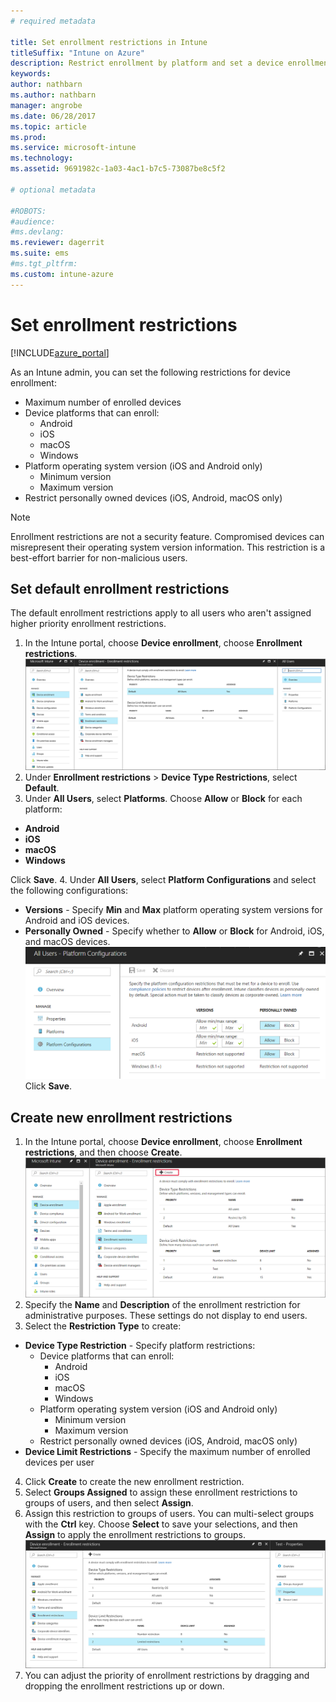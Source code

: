 ```yaml
---
# required metadata

title: Set enrollment restrictions in Intune
titleSuffix: "Intune on Azure"
description: Restrict enrollment by platform and set a device enrollment limit in Intune. "
keywords:
author: nathbarn
ms.author: nathbarn
manager: angrobe
ms.date: 06/28/2017
ms.topic: article
ms.prod:
ms.service: microsoft-intune
ms.technology:
ms.assetid: 9691982c-1a03-4ac1-b7c5-73087be8c5f2

# optional metadata

#ROBOTS:
#audience:
#ms.devlang:
ms.reviewer: dagerrit
ms.suite: ems
#ms.tgt_pltfrm:
ms.custom: intune-azure
---
```


# Set enrollment restrictions

[!INCLUDE[azure_portal](./includes/azure_portal.md)]

As an Intune admin, you can set the following restrictions for device enrollment:

- Maximum number of enrolled devices
- Device platforms that can enroll:
  - Android
  - iOS
  - macOS
  - Windows
- Platform operating system version (iOS and Android only)
  - Minimum version
  - Maximum version
- Restrict personally owned devices (iOS, Android, macOS only)

>[!NOTE]
>Enrollment restrictions are not a security feature. Compromised devices can misrepresent their operating system version information. This restriction is a best-effort barrier for non-malicious users.

## Set default enrollment restrictions
The default enrollment restrictions apply to all users who aren't assigned higher priority enrollment restrictions.  
1. In the Intune portal, choose **Device enrollment**, choose **Enrollment restrictions**.
![Screenshot of the device restrictions workspace with the default device type restrictions and device limit restrictions.](media/device-restrictions-set-default.png)
2. Under **Enrollment restrictions** > **Device Type Restrictions**, select **Default**.
3. Under **All Users**, select **Platforms**. Choose **Allow** or **Block** for each platform:
  - **Android**
  - **iOS**
  - **macOS**
  - **Windows**

  Click **Save**.
4. Under **All Users**, select **Platform Configurations** and select the following configurations:
  - **Versions** - Specify **Min** and **Max** platform operating system versions for Android and iOS devices.
  - **Personally Owned** - Specify whether to **Allow** or **Block** for Android, iOS, and macOS devices.
  ![Screenshot of the device restrictions workspace with the default device platform configurations showing versions and personally owned settings configured.](media/device-restrictions-platform-configurations.png)
  Click **Save**.

## Create new enrollment restrictions

1. In the Intune portal, choose **Device enrollment**, choose **Enrollment restrictions**, and then choose **Create**.
![Screenshot of the device restrictions workspace with the Create button highlighted.](media/device-restrictions-create.png)
2. Specify the **Name** and **Description** of the enrollment restriction for administrative purposes. These settings do not display to end users.
3. Select the **Restriction Type** to create:
  - **Device Type Restriction** - Specify platform restrictions:
    - Device platforms that can enroll:
      - Android
      - iOS
      - macOS
      - Windows
    - Platform operating system version (iOS and Android only)
      - Minimum version
      - Maximum version
    - Restrict personally owned devices (iOS, Android, macOS only)
  - **Device Limit Restrictions** - Specify the maximum number of enrolled devices per user
4. Click **Create** to create the new enrollment restriction.
5. Select **Groups Assigned** to assign these enrollment restrictions to groups of users, and then select **Assign**.
6. Assign this restriction to groups of users. You can multi-select groups with the **Ctrl** key. Choose **Select** to save your selections, and then **Assign** to apply the enrollment restrictions to groups.
![Screenshot of device enrollment restrictions showing priority and properties for enrollment restrictions.](media/device-restrictions-create-list.png)
7. You can adjust the priority of enrollment restrictions by dragging and dropping the enrollment restrictions up or down.
